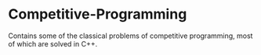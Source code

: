 # Competitive-Programming
Contains some of the classical problems of competitive programming, most of which are solved in C++.
